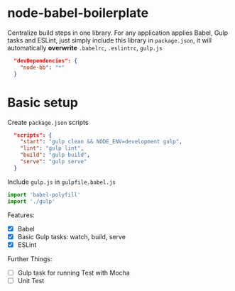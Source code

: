 # node-babel-boilerplate
Centralize build steps in one library. For any application applies Babel, Gulp tasks and ESLint, just simply include this library in `package.json`, it will automatically __overwrite__ `.babelrc`, `.eslintrc`, `gulp.js`

```json
  "devDependencies": {
    "node-bb": "*"
  }
```

# Basic setup

Create `package.json` scripts
```json
  "scripts": {
    "start": "gulp clean && NODE_ENV=development gulp",
    "lint": "gulp lint",
    "build": "gulp build",
    "serve": "gulp serve"
  }
```

Include `gulp.js` in `gulpfile.babel.js`

```js
import 'babel-polyfill'
import './gulp'
```

Features:
- [x] Babel
- [x] Basic Gulp tasks: watch, build, serve
- [x] ESLint

Further Things:
- [ ] Gulp task for running Test with Mocha
- [ ] Unit Test
